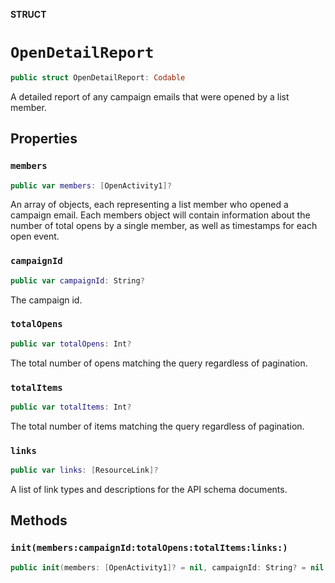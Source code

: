 **STRUCT**

# `OpenDetailReport`

```swift
public struct OpenDetailReport: Codable
```

A detailed report of any campaign emails that were opened by a list member.

## Properties
### `members`

```swift
public var members: [OpenActivity1]?
```

An array of objects, each representing a list member who opened a campaign email. Each members object will contain information about the number of total opens by a single member, as well as timestamps for each open event.

### `campaignId`

```swift
public var campaignId: String?
```

The campaign id.

### `totalOpens`

```swift
public var totalOpens: Int?
```

The total number of opens matching the query regardless of pagination.

### `totalItems`

```swift
public var totalItems: Int?
```

The total number of items matching the query regardless of pagination.

### `links`

```swift
public var links: [ResourceLink]?
```

A list of link types and descriptions for the API schema documents.

## Methods
### `init(members:campaignId:totalOpens:totalItems:links:)`

```swift
public init(members: [OpenActivity1]? = nil, campaignId: String? = nil, totalOpens: Int? = nil, totalItems: Int? = nil, links: [ResourceLink]? = nil)
```
